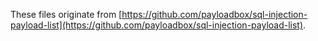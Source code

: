 These files originate from [https://github.com/payloadbox/sql-injection-payload-list](https://github.com/payloadbox/sql-injection-payload-list).
